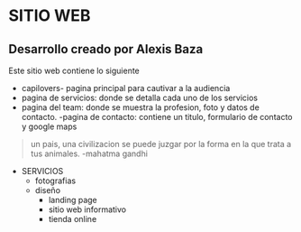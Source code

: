 # SITIO WEB 
## Desarrollo creado por Alexis Baza
Este sitio web contiene lo siguiente
- capilovers- pagina principal para cautivar a la audiencia 
- pagina de servicios: donde se detalla cada uno de los servicios
- pagina del team: donde se muestra la profesion, foto y datos de contacto.
-pagina de contacto: contiene un titulo, formulario de contacto y google maps

> un pais, una civilizacion se puede juzgar por la forma en la que trata a tus animales. -mahatma gandhi

* SERVICIOS
    * fotografias
    * diseño
        * landing page 
        * sitio web informativo
        * tienda online 